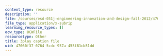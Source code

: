 ```yaml
---
content_type: resource
description: ''
file: /courses/esd-051j-engineering-innovation-and-design-fall-2012/47060f3707645cdc957a455f81cb51dd_prmIRgNoexo.vtt
file_type: application/x-subrip
learning_resource_types: []
ocw_type: OCWFile
resourcetype: Other
title: 3play caption file
uid: 47060f37-0764-5cdc-957a-455f81cb51dd
---
```

